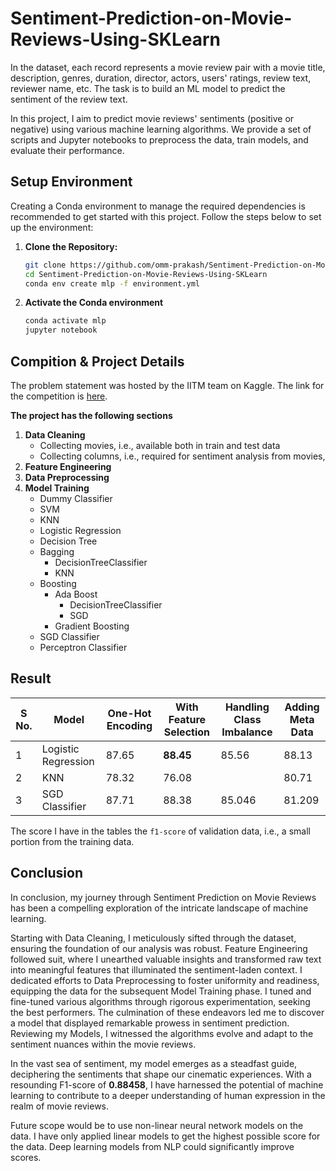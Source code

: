 # Sentiment-Prediction-on-Movie-Reviews-Using-SKLearn
In the dataset, each record represents a movie review pair with a movie title, description, genres, duration, director, actors, users' ratings, review text, reviewer name, etc. The task is to build an ML model to predict the sentiment of the review text.

In this project, I aim to predict movie reviews' sentiments (positive or negative) using various machine learning algorithms. We provide a set of scripts and Jupyter notebooks to preprocess the data, train models, and evaluate their performance.

## Setup Environment

Creating a Conda environment to manage the required dependencies is recommended to get started with this project. Follow the steps below to set up the environment:

1. **Clone the Repository:**
   ```bash
   git clone https://github.com/omm-prakash/Sentiment-Prediction-on-Movie-Reviews-Using-SKLearn.git
   cd Sentiment-Prediction-on-Movie-Reviews-Using-SKLearn
   conda env create mlp -f environment.yml
   ```
2. **Activate the Conda environment**
   ```bash
   conda activate mlp
   jupyter notebook
   ```
## Compition & Project Details

The problem statement was hosted by the IITM team on Kaggle. The link for the competition is [here](https://www.kaggle.com/competitions/sentiment-prediction-on-movie-reviews). 

**The project has the following sections**
    
1. **Data Cleaning**
    - Collecting movies, i.e., available both in train and test data
    - Collecting columns, i.e., required for sentiment analysis from movies,
2. **Feature Engineering**
3. **Data Preprocessing**
4. **Model Training**
    - Dummy Classifier
    - SVM
    - KNN
    - Logistic Regression
    - Decision Tree
    - Bagging
        - DecisionTreeClassifier
        - KNN
    - Boosting
        - Ada Boost
            - DecisionTreeClassifier
            - SGD
        - Gradient Boosting
    - SGD Classifier
    - Perceptron Classifier

## Result
| S No. | Model               | One-Hot Encoding | With Feature Selection | Handling Class Imbalance | Adding Meta Data |
| ----- | ------------------- | ---------------- | ---------------------- | ------------------------ | ---------------- |
| 1     | Logistic Regression | 87.65            | **88.45**                  | 85.56                    | 88.13            |
| 2     | KNN                 | 78.32            | 76.08                  |                          | 80.71                 |
| 3     | SGD Classifier      | 87.71            | 88.38                  | 85.046                   | 81.209           |

The score I have in the tables the `f1-score` of validation data, i.e., a small portion from the training data.

## Conclusion
In conclusion, my journey through Sentiment Prediction on Movie Reviews has been a compelling exploration of the intricate landscape of machine learning.
    
Starting with Data Cleaning, I meticulously sifted through the dataset, ensuring the foundation of our analysis was robust. Feature Engineering followed suit, where I unearthed valuable insights and transformed raw text into meaningful features that illuminated the sentiment-laden context. I dedicated efforts to Data Preprocessing to foster uniformity and readiness, equipping the data for the subsequent Model Training phase. I tuned and fine-tuned various algorithms through rigorous experimentation, seeking the best performers. The culmination of these endeavors led me to discover a model that displayed remarkable prowess in sentiment prediction. Reviewing my Models, I witnessed the algorithms evolve and adapt to the sentiment nuances within the movie reviews.

In the vast sea of sentiment, my model emerges as a steadfast guide, deciphering the sentiments that shape our cinematic experiences. With a resounding F1-score of **0.88458**, I have harnessed the potential of machine learning to contribute to a deeper understanding of human expression in the realm of movie reviews.

Future scope would be to use non-linear neural network models on the data. I have only applied linear models to get the highest possible score for the data. Deep learning models from NLP could significantly improve scores. 
